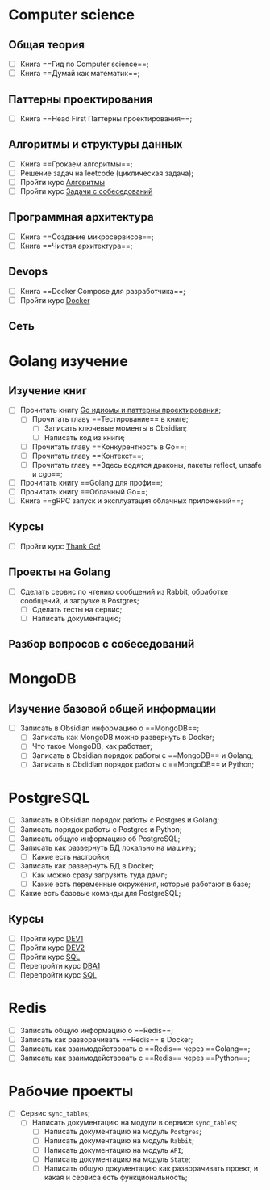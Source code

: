 

# Computer science

## Общая теория
- [ ] Книга  ==Гид по Computer science==;
- [ ] Книга ==Думай как математик==;

## Паттерны проектирования
- [ ] Книга ==Head First Паттерны проектирования==;

## Алгоритмы и структуры данных
- [ ] Книга ==Грокаем алгоритмы==;
- [ ] Решение задач на leetcode (циклическая задача);
- [ ] Пройти курс [Алгоритмы](https://stepik.org/course/180830/syllabus)
- [ ] Пройти курс [Задачи с собеседований](https://stepik.org/course/126012/syllabus)

## Программная архитектура
- [ ] Книга ==Создание микросервисов==;
- [ ] Книга ==Чистая архитектура==;

## Devops
- [ ] Книга ==Docker Compose для разработчика==;
- [ ] Пройти курс [Docker](https://stepik.org/course/103647/syllabus)

## Сеть


# Golang изучение
## Изучение книг
- [ ] Прочитать книгу [Go идиомы и паттерны проектирования]();
	- [ ] Прочитать главу ==Тестирование== в книге;
		- [ ] Записать ключевые моменты в Obsidian;
		- [ ] Написать код из книги;
	- [ ] Прочитать главу ==Конкурентность в Go==;
	- [ ] Прочитать главу ==Контекст==;
	- [ ] Прочитать главу ==Здесь водятся драконы, пакеты reflect, unsafe и cgo==;
- [ ] Прочитать книгу ==Golang для профи==;
- [ ] Прочитать книгу ==Облачный Go==;
- [ ] Книга ==gRPC запуск и эксплуатация облачных приложений==;
## Курсы
- [ ] Пройти курс [Thank Go!](https://stepik.org/course/96832/syllabus)
## Проекты на Golang
- [ ] Сделать сервис  по чтению сообщений из Rabbit, обработке сообщений, и загрузке в Postgres;
	- [ ] Cделать тесты на сервис;
	- [ ] Написать документацию;
## Разбор вопросов с собеседований

# MongoDB

## Изучение базовой общей информации
- [ ] Записать в Obsidian информацию о ==MongoDB==;
	- [ ] Записать как MongoDB можно развернуть в Docker;
	- [ ] Что такое MongoDB, как работает;
	- [ ] Записать в Obsidian порядок работы с ==MongoDB== и Golang;
	- [ ] Записать в Obdidian порядок работы с ==MongoDB== и Python;

# PostgreSQL
- [ ] Записать в Obsidian порядок работы с Postgres и Golang;
- [ ] Записать порядок работы с Postgres и Python;
- [ ] Записать общую информацию об PostgreSQL;
- [ ] Записать как развернуть БД локально на машину;
	- [ ] Какие есть настройки;
- [ ] Записать как развернуть БД в Docker;
	- [ ] Как можно сразу загрузить туда дамп;
	- [ ] Какие есть переменные окружения, которые работают в базе;
- [ ] Какие есть базовые команды для PostgreSQL;
## Курсы
- [ ] Пройти курс [DEV1](https://postgrespro.ru/education/courses/DEV1)
- [ ] Пройти курс [DEV2](https://postgrespro.ru/education/courses/DEV2)
- [ ] Пройти курс [SQL](https://postgrespro.ru/education/university/sqlprimer)
- [ ] Перепройти курс [DBA1](https://postgrespro.ru/education/courses/DBA1)
- [ ] Перепройти курс [SQL](https://stepik.org/course/63054/syllabus)
# Redis
- [ ] Записать общую информацию о ==Redis==;
- [ ] Записать как разворачивать ==Redis==  в Docker;
- [ ] Записать как взаимодействовать с ==Redis== через ==Golang==;
- [ ] Записать как взаимодействовать с ==Redis== через ==Python==;

# Рабочие проекты
- [ ] Сервис `sync_tables`;
	- [ ] Написать документацию на модули в сервисе `sync_tables`;
		- [ ] Написать документацию на модуль `Postgres`;
		- [ ] Написать документацию на модуль `Rabbit`;
		- [ ] Написать документацию на модуль `API`;
		- [ ] Написать документацию на модуль `State`;
		- [ ] Написать общую документацию как разворачивать проект, и какая и сервиса есть функциональность;

